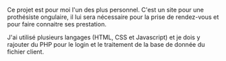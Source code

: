 Ce projet est pour moi l'un des plus personnel.
C'est un site pour une prothésiste ongulaire, il lui sera nécessaire pour la prise de rendez-vous et pour faire connaitre ses prestation.

J'ai utilisé plusieurs langages (HTML, CSS et Javascript) et je dois y rajouter du PHP pour le login et le traitement de la base de donnée du fichier client.
